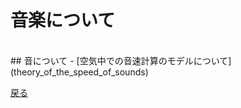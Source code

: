 # 音楽について
<br>
## 音について
- [空気中での音速計算のモデルについて](theory_of_the_speed_of_sounds)

[戻る](https://anomath.github.io/AnoMath/index)